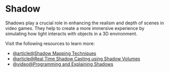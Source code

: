 # Shadow

Shadows play a crucial role in enhancing the realism and depth of scenes in video games. They help to create a more immersive experience by simulating how light interacts with objects in a 3D environment.

Visit the following resources to learn more:

- [@article@Shadow Mapping Techniques](https://dev.to/hayyanstudio/shadow-mapping-techniques-implementing-shadows-in-3d-scenes-using-shadow-mapping-46hl)
- [@article@Real Time Shadow Casting using Shadow Volumes](https://www.gamedeveloper.com/business/real-time-shadow-casting-using-shadow-volumes)
- [@video@Programming and Explaining Shadows](https://www.youtube.com/watch?v=RJr14qUt624L)
